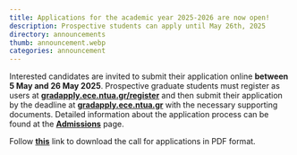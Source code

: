 ```yaml
---
title: Applications for the academic year 2025-2026 are now open!
description: Prospective students can apply until May 26th, 2025 
directory: announcements
thumb: announcement.webp
categories: announcement
---
```


Interested candidates are invited to submit their application online <strong>between 5 May and 26 May 2025</strong>. Prospective graduate
students must register as users at <a href ="https://gradapply.ece.ntua.gr/register" target="_blank"><strong>gradapply.ece.ntua.gr/register</strong></a> 
and then submit their application by the deadline at <a href ="https://gradapply.ece.ntua.gr/" target="_blank"><strong>gradapply.ece.ntua.gr</strong></a> 
with the necessary supporting documents.
Detailed information about the application process can be found at the <a href ="/admissions" target="_blank"><strong>Admissions</strong></a> page.

Follow <a href="{{ site.baseurl }}/files/NTUA TEAM-Call for applications 2025-2026.pdf" target="_blank"><strong>this</strong></a> link to download the call for applications in PDF format.

